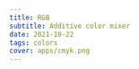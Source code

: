 ```yaml
---
title: RGB
subtitle: Additive color mixer
date: 2021-10-22
tags: colors
cover: apps/cmyk.png
---
```


<color-mix-rgb />